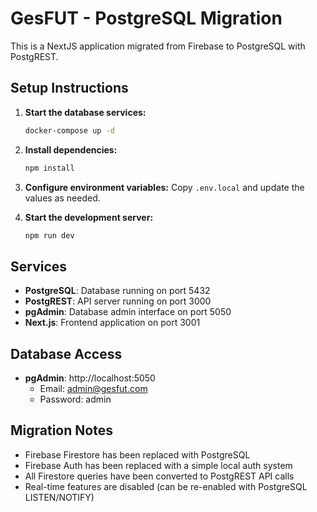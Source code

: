 # GesFUT - PostgreSQL Migration

This is a NextJS application migrated from Firebase to PostgreSQL with PostgREST.

## Setup Instructions

1. **Start the database services:**
   ```bash
   docker-compose up -d
   ```

2. **Install dependencies:**
   ```bash
   npm install
   ```

3. **Configure environment variables:**
   Copy `.env.local` and update the values as needed.

4. **Start the development server:**
   ```bash
   npm run dev
   ```

## Services

- **PostgreSQL**: Database running on port 5432
- **PostgREST**: API server running on port 3000
- **pgAdmin**: Database admin interface on port 5050
- **Next.js**: Frontend application on port 3001

## Database Access

- **pgAdmin**: http://localhost:5050
  - Email: admin@gesfut.com
  - Password: admin

## Migration Notes

- Firebase Firestore has been replaced with PostgreSQL
- Firebase Auth has been replaced with a simple local auth system
- All Firestore queries have been converted to PostgREST API calls
- Real-time features are disabled (can be re-enabled with PostgreSQL LISTEN/NOTIFY)